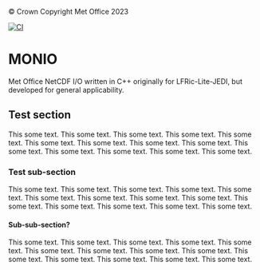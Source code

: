 &copy; Crown Copyright Met Office 2023

[![CI](https://github.com/MetOffice/monio/actions/workflows/ci.yml/badge.svg)](https://github.com/MetOffice/monio/actions/workflows/ci.yml)


# MONIO
Met Office NetCDF I/O written in C++ originally for LFRic-Lite-JEDI, but developed for general applicability.

## Test section

This some text. This some text. This some text. This some text. This some text. This some text. This some text. This some text. This some text. This some text. This some text. This some text. This some text. This some text. 

### Test sub-section

This some text. This some text. This some text. This some text. This some text. This some text. This some text. This some text. This some text. This some text. This some text. This some text. This some text. This some text. 

#### Sub-sub-section?

This some text. This some text. This some text. This some text. This some text. This some text. This some text. This some text. This some text. This some text. This some text. This some text. This some text. This some text. 